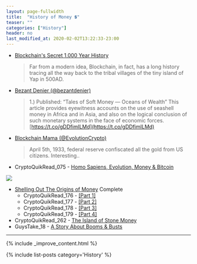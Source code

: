 ```yaml
---
layout: page-fullwidth
title:  "History of Money 💲"
teaser: ""
categories: ["History"]
header: no
last_modified_at: 2020-02-02T13:22:33-23:00
---
```



* [Blockchain's Secret 1,000 Year History](https://www.forbes.com/sites/oliversmith/2018/03/23/blockchains-secret-1000-year-history/)
  > Far from a modern idea, Blockchain, in fact, has a long history tracing all the way back to the tribal villages of the tiny island of Yap in 500AD.
* [Bezant Denier (@bezantdenier)](https://twitter.com/bezantdenier/status/1165613209270833152?s=12)
  > 1.) Published: “Tales of Soft Money — Oceans of Wealth” This article provides eyewitness accounts on the use of seashell money in Africa and in Asia, and also on the logical conclusion of such monetary systems in the face of economic forces. [https://t.co/gDDfimILMd](https://t.co/gDDfimILMd)
* [Blockchain Mama (@EvolutionCrypto)](https://twitter.com/evolutioncrypto/status/981901294850854912?s=12)
  > April 5th, 1933, federal reserve confiscated all the gold from US citizens. Interesting..
* CryptoQuikRead_075 - [Homo Sapiens, Evolution, Money & Bitcoin](https://anchor.fm/thecryptoconomy/episodes/CryptoQuikRead_075---Homo-Sapiens--Evolution--Money--Bitcoin-e2nds7)

[![](https://imgur.com/WLwOn7F.png)](https://nakamotoinstitute.org/shelling-out/)
* [Shelling Out The Origins of Money](https://anchor.fm/thecryptoconomy/episodes/Shelling-Out---The-Origins-of-Money-e2ndom) Complete
  * CryptoQuikRead_176 - [[Part 1]](https://anchor.fm/thecryptoconomy/episodes/CryptoQuikRead_176---Shelling-Out---The-Origins-of-Money-Part-1-e2ndor)
  * CryptoQuikRead_177 - [[Part 2]](https://anchor.fm/thecryptoconomy/episodes/CryptoQuikRead_177---Shelling-Out---The-Origins-of-Money-Part-2-e2ndoq)
  * CryptoQuikRead_178 - [[Part 3]](https://anchor.fm/thecryptoconomy/episodes/CryptoQuikRead_178---Shelling-Out---The-Origins-of-Money-Part-3-e2ndos)
  * CryptoQuikRead_179 - [[Part 4]](https://anchor.fm/thecryptoconomy/episodes/CryptoQuikRead_179---Shelling-Out---The-Origins-of-Money-Part-4-e2ndop)
* CryptoQuikRead_262 - [The Island of Stone Money](https://anchor.fm/thecryptoconomy/episodes/CryptoQuikRead_262---The-Island-of-Stone-Money-e4d6m0)
* GuysTake_18 - [A Story About Booms & Busts](https://anchor.fm/thecryptoconomy/episodes/GuysTake_18---A-Story-About-Booms--Busts-e4aflh)


---

{% include _improve_content.html %}

{% include list-posts category='History' %}
